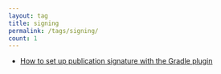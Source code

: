 ```yaml
---
layout: tag
title: signing
permalink: /tags/signing/
count: 1
---
```


- [How to set up publication signature with the Gradle plugin](https://vladleesi.dev/post/2023/06/11/how-to-set-up-publication-signature-with-the-gradle-plugin.html)
